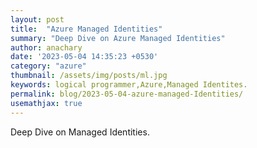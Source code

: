 ```yaml
---
layout: post
title:  "Azure Managed Identities"
summary: "Deep Dive on Azure Managed Identities"
author: anachary
date: '2023-05-04 14:35:23 +0530'
category: "azure"
thumbnail: /assets/img/posts/ml.jpg
keywords: logical programmer,Azure,Managed Identites.
permalink: blog/2023-05-04-azure-managed-Identities/
usemathjax: true
---
```


Deep Dive on Managed Identities.